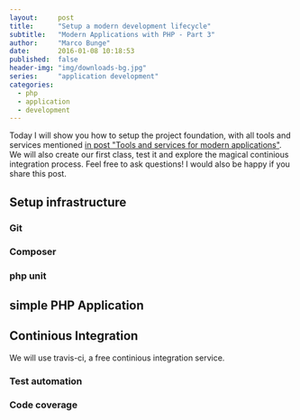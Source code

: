 ```yaml
---
layout:     post
title:      "Setup a modern development lifecycle"
subtitle:   "Modern Applications with PHP - Part 3"
author:     "Marco Bunge"
date:       2016-01-08 10:18:53
published:  false
header-img: "img/downloads-bg.jpg"
series:     "application development"
categories:
  - php
  - application
  - development
---
```


Today I will show you how to setup the project foundation, with all tools and services mentioned <a href="http://www.marco-bunge.com/2015/10/23/blast-the-modern-application-wrapper/">in post "Tools and services for modern applications"</a>. We will also create our first class, test it and explore the magical continious integration process. Feel free to ask questions! I would also be happy if you share this post.

## Setup infrastructure

### Git

### Composer

### php unit

## simple PHP Application

## Continious Integration

We will use travis-ci, a free continious integration service.

### Test automation

### Code coverage
